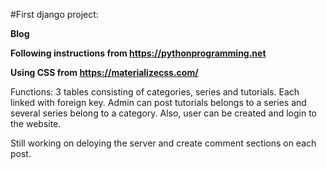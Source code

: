 #First django project:

**Blog**

**Following instructions from https://pythonprogramming.net**

**Using CSS from https://materializecss.com/**

Functions: 3 tables consisting of categories, series and tutorials. Each linked with foreign key. Admin can post tutorials belongs to a series and several series belong to a category. Also, user can be created and login to the website. 

Still working on deloying the server and create comment sections on each post.

